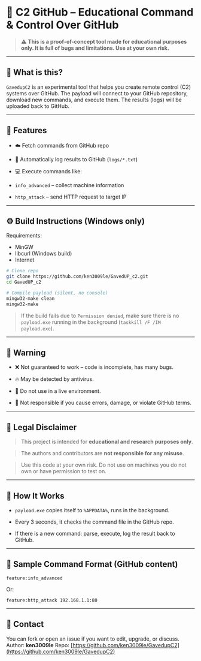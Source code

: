 # 🧠 C2 GitHub – Educational Command & Control Over GitHub

> ⚠️ **This is a proof-of-concept tool made for educational purposes only. It is full of bugs and limitations. Use at your own risk.**

---

## 🧬 What is this?

`GavedupC2` is an experimental tool that helps you create remote control (C2) systems over GitHub. The payload will connect to your GitHub repository, download new commands, and execute them. The results (logs) will be uploaded back to GitHub.

---

## 🧪 Features

- ☁️ Fetch commands from GitHub repo
- 💾 Automatically log results to GitHub (`logs/*.txt`)
- 💻 Execute commands like:

- `info_advanced` – collect machine information
- `http_attack` – send HTTP request to target IP

---

## ⚙️ Build Instructions (Windows only)

Requirements:

- MinGW
- libcurl (Windows build)
- Internet

```bash
# Clone repo
git clone https://github.com/ken3009le/GavedUP_c2.git
cd GavedUP_c2

# Compile payload (silent, no console)
mingw32-make clean
mingw32-make
```

> If the build fails due to `Permission denied`, make sure there is no `payload.exe` running in the background (`taskkill /F /IM payload.exe`).

---

## 🚨 Warning

- ❌ Not guaranteed to work – code is incomplete, has many bugs.

- 🔥 May be detected by antivirus.

- 🤕 Do not use in a live environment.

- 🧱 Not responsible if you cause errors, damage, or violate GitHub terms.

---

## 🧷 Legal Disclaimer

> This project is intended for **educational and research purposes only**.

> The authors and contributors are **not responsible for any misuse**.

> Use this code at your own risk. Do not use on machines you do not own or have permission to test on.

---

## 📡 How It Works

- `payload.exe` copies itself to `%APPDATA%`, runs in the background.

- Every 3 seconds, it checks the command file in the GitHub repo.
- If there is a new command: parse, execute, log the result back to GitHub.

---

## 🧪 Sample Command Format (GitHub content)

```text
feature:info_advanced
```

Or:

```text
feature:http_attack 192.168.1.1:80
```

---

## 💬 Contact

You can fork or open an issue if you want to edit, upgrade, or discuss.
Author: **ken3009le**
Repo: [https://github.com/ken3009le/GavedupC2](https://github.com/ken3009le/GavedupC2)
